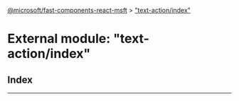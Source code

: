 [@microsoft/fast-components-react-msft](../README.md) > ["text-action/index"](../modules/_text_action_index_.md)

# External module: "text-action/index"

## Index

---

